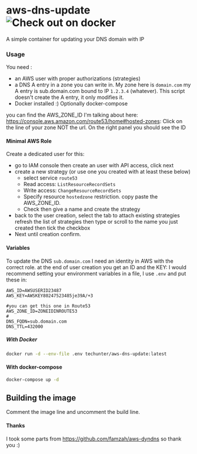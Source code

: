 # aws-dns-update <img src="https://img.shields.io/docker/automated/techunter/aws-dns-update.svg" alt="Check out on docker"/>

A simple container for updating your DNS domain with IP

### Usage

You need :
 - an AWS user with proper authorizations (strategies)
 - a DNS A entry in a zone you can write in. My zone here is `domain.com` my A entry is sub.domain.com bound to IP `1.2.3.4` (whatever). This script doesn't create the A entry, it only modifies it.
 - Docker installed :) Optionally docker-compose
 
 you can find the AWS_ZONE_ID I'm talking about here: https://console.aws.amazon.com/route53/home#hosted-zones:
 Click on the line of your zone NOT the url. On the right panel you should see the ID
 
#### Minimal AWS Role

Create a dedicated user for this: 
 - go to IAM console then create an user with API access, click next
 - create a new strategy (or use one you created with at least these below)
   * select service `route53`
   * Read access: `ListResourceRecordSets`
   * Write access: `ChangeResourceRecordSets`
   * Specify resource `hostedzone` restriction. copy paste the AWS_ZONE_ID. 
   * Check then give a name and create the strategy
 - back to the user creation, select the tab to attach existing strategies refresh the list of strategies then type or scroll to the name you just created then tick the checkbox
 - Next until creation confirm.
 

#### Variables

To update the DNS `sub.domain.com` I need an identity in AWS with the correct role. at the end of user creation you get an ID and the KEY: 
I would recommend setting your environment variables in a file, I use `.env` and put these in:

```
AWS_ID=AWSUSERID23487
AWS_KEY=AWSKEY80247523485je39A/+3

#you can get this one in Route53
AWS_ZONE_ID=ZONEIDINROUTE53
#
DNS_FQDN=sub.domain.com
DNS_TTL=432000
```

##### With Docker

```bash
docker run -d --env-file .env techunter/aws-dns-update:latest
```

#### With docker-compose

```bash
docker-compose up -d

```

## Building the image

Comment the image line and uncomment the build line. 

#### Thanks

I took some parts from  https://github.com/famzah/aws-dyndns so thank you :)
